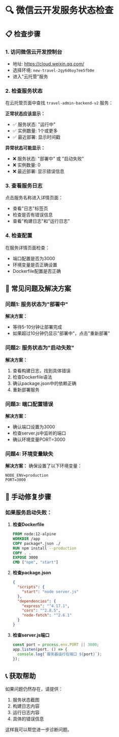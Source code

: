 # 🔍 微信云开发服务状态检查

## 📋 检查步骤

### 1. 访问微信云开发控制台
- 地址: https://cloud.weixin.qq.com/
- 选择环境: `new-travel-2gy6d6oy7ee5fb0e`
- 进入"云托管"服务

### 2. 检查服务状态
在云托管页面中查找 `travel-admin-backend-v2` 服务：

**正常状态应该显示：**
- ✅ 服务状态: "运行中"
- ✅ 实例数量: 1个或更多
- ✅ 最近部署: 显示时间戳

**异常状态可能显示：**
- ❌ 服务状态: "部署中" 或 "启动失败"
- ❌ 实例数量: 0
- ❌ 最近部署: 显示错误信息

### 3. 查看服务日志
点击服务名称进入详情页面：
- 查看"日志"标签页
- 检查是否有错误信息
- 查看"构建日志"和"运行日志"

### 4. 检查配置
在服务详情页面检查：
- 端口配置是否为3000
- 环境变量是否正确设置
- Dockerfile配置是否正确

## 🚨 常见问题及解决方案

### 问题1: 服务状态为"部署中"
**解决方案：**
- 等待5-10分钟让部署完成
- 如果超过10分钟仍显示"部署中"，点击"重新部署"

### 问题2: 服务状态为"启动失败"
**解决方案：**
1. 查看构建日志，找到具体错误
2. 检查Dockerfile语法
3. 确认package.json中的依赖正确
4. 重新部署服务

### 问题3: 端口配置错误
**解决方案：**
- 确认端口设置为3000
- 检查server.js中监听的端口
- 确认环境变量PORT=3000

### 问题4: 环境变量缺失
**解决方案：**
确保设置了以下环境变量：
```
NODE_ENV=production
PORT=3000
```

## 🔧 手动修复步骤

### 如果服务启动失败：

1. **检查Dockerfile**
   ```dockerfile
   FROM node:12-alpine
   WORKDIR /app
   COPY package*.json ./
   RUN npm install --production
   COPY . .
   EXPOSE 3000
   CMD ["npm", "start"]
   ```

2. **检查package.json**
   ```json
   {
     "scripts": {
       "start": "node server.js"
     },
     "dependencies": {
       "express": "^4.17.1",
       "cors": "^2.8.5",
       "node-fetch": "^2.6.1"
     }
   }
   ```

3. **检查server.js端口**
   ```javascript
   const port = process.env.PORT || 3000;
   app.listen(port, () => {
     console.log(`服务器运行在端口 ${port}`);
   });
   ```

## 📞 获取帮助

如果问题仍然存在，请提供：
1. 服务状态截图
2. 构建日志内容
3. 运行日志内容
4. 具体的错误信息

这样我可以帮您进一步诊断问题。 